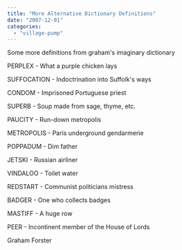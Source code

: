 ```yaml
---
title: "More Alternative Dictionary Definitions"
date: "2007-12-01"
categories: 
  - "village-pump"
---
```


Some more definitions from graham's imaginary dictionary

PERPLEX - What a purple chicken lays

SUFFOCATION - Indoctrination into Suffolk's ways

CONDOM - Imprisoned Portuguese priest

SUPERB - Soup made from sage, thyme, etc.

PAUCITY - Run-down metropolis

METROPOLIS - Paris underground gendarmerie

POPPADUM - Dim father

JETSKI - Russian airliner

VINDALOO - Toilet water

REDSTART - Communist politicians mistress

BADGER - One who collects badges

MASTIFF - A huge row

PEER - Incontinent member of the House of Lords

Graham Forster
